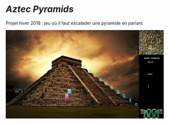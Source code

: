 # *Aztec Pyramids*

Projet hiver 2018 : jeu où il faut escalader une pyramide en pariant

![](screenshot.png)
